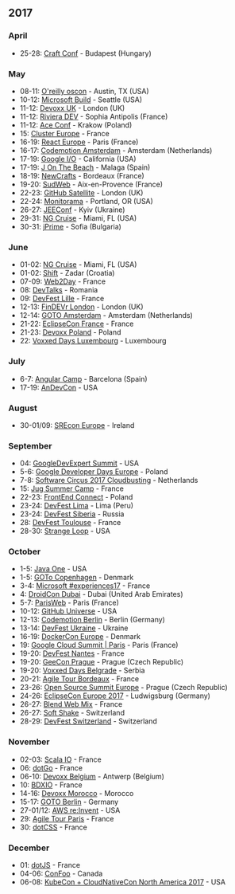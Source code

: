 
## 2017

### April

* 25-28: [Craft Conf](https://craft-conf.com/) - Budapest (Hungary)

### May

* 08-11: [O'reilly oscon](https://conferences.oreilly.com/oscon/oscon-tx) - Austin, TX (USA)
* 10-12: [Microsoft Build](https://build.microsoft.com/) - Seattle (USA)
* 11-12: [Devoxx UK](http://www.devoxx.co.uk) - London (UK)
* 11-12: [Riviera DEV](https://rivieradev.fr/) - Sophia Antipolis (France)
* 11-12: [Ace Conf](http://www.aceconf.com/) -  Krakow (Poland)
* 15: [Cluster Europe](https://clustereurope.org/) - France
* 16-19: [React Europe](https://www.react-europe.org/) - Paris (France)
* 16-17: [Codemotion Amsterdam](http://amsterdam2017.codemotionworld.com/) - Amsterdam (Netherlands)
* 17-19: [Google I/O](https://events.google.com/io/) - California (USA)
* 17-19: [J On The Beach](https://jonthebeach.com/) - Malaga (Spain)
* 18-19: [NewCrafts](http://ncrafts.io/) - Bordeaux (France)
* 19-20: [SudWeb](https://sudweb.fr/) - Aix-en-Provence (France)
* 22-23: [GitHub Satellite](https://githubuniverse.com/satellite/) - London (UK)
* 22-24: [Monitorama](http://monitorama.com/) - Portland, OR (USA)
* 26-27: [JEEConf](http://jeeconf.com/) - Kyiv (Ukraine)
* 29-31: [NG Cruise](https://ngcruise.com/#/) - Miami, FL (USA)
* 30-31: [jPrime](http://jprime.io/) - Sofia (Bulgaria)

### June

* 01-02: [NG Cruise](https://ngcruise.com/#/) - Miami, FL (USA)
* 01-02: [Shift](http://shift.codeanywhere.com/) - Zadar (Croatia)
* 07-09: [Web2Day](https://web2day.co/) - France
* 08: [DevTalks](http://www.devtalks.ro/bucharest/) - Romania
* 09: [DevFest Lille](https://devfest.gdglille.org/) - France
* 12-13: [FinDEVr London](http://findevr.com/) - London (UK)
* 12-14: [GOTO Amsterdam](https://blog.gotocon.com/conferences/) - Amsterdam (Netherlands)
* 21-22: [EclipseCon France](https://www.eclipsecon.org/france2017/) - France
* 21-23: [Devoxx Poland](http://devoxx.pl) - Poland
* 22: [Voxxed Days Luxembourg](https://voxxeddays.com/luxembourg/) - Luxembourg

### July

* 6-7: [Angular Camp](https://angularcamp.org/) - Barcelona (Spain)
* 17-19: [AnDevCon](http://www.andevcon.com/) - USA

### August

* 30-01/09: [SREcon Europe](https://www.usenix.org/conference/srecon17europe) - Ireland

### September

* 04: [GoogleDevExpert Summit](https://twitter.com/GoogleDevExpert) - USA
* 5-6: [Google Developer Days Europe](https://developers.google.com/events/gdd-europe/) - Poland
* 7-8: [Software Circus 2017 Cloudbusting](http://cloudbusting.softwarecircus.io/) - Netherlands
* 15: [Jug Summer Camp](http://www.jugsummercamp.org/) - France
* 22-23: [FrontEnd Connect](http://www.frontend-connect.io/) - Poland
* 23-24: [DevFest Lima](https://www.joinnus.com/PE/charlas-y-conferencias/lima-devfest-lima-2017-12475) - Lima (Peru)
* 23-24: [DevFest Siberia](https://gdg-siberia.com/) - Russia
* 28: [DevFest Toulouse](https://devfesttoulouse.fr) - France
* 28-30: [Strange Loop](https://www.thestrangeloop.com/) - USA

### October

* 1-5: [Java One](https://www.oracle.com/javaone/index.html) - USA
* 1-5: [GOTo Copenhagen](https://blog.gotocon.com/conferences/) - Denmark
* 3-4: [Microsoft #experiences17](https://experiences17.microsoft.fr/) - France
* 4: [DroidCon Dubai](http://droidcon.ae/) - Dubai (United Arab Emirates)
* 5-7: [ParisWeb](https://www.paris-web.fr/) - Paris (France)
* 10-12: [GitHub Universe](https://githubuniverse.com/) - USA
* 12-13: [Codemotion Berlin](http://berlin2017.codemotionworld.com/) - Berlin (Germany)
* 13-14: [DevFest Ukraine](https://devfest.ch/) - Ukraine
* 16-19: [DockerCon Europe](https://europe-2017.dockercon.com/) - Denmark
* 19: [Google Cloud Summit | Paris](https://cloudplatformonline.com/Summit-Paris-2017.html) - Paris (France)
* 19-20: [DevFest Nantes](https://devfest.gdgnantes.com/) - France
* 19-20: [GeeCon Prague](http://2017.geecon.cz) - Prague (Czech Republic)
* 19-20: [Voxxed Days Belgrade](https://belgrade.voxxeddays.com/) - Serbia
* 20-21: [Agile Tour Bordeaux](http://agiletourbordeaux.fr/) - France
* 23-26: [Open Source Summit Europe](https://osseu17.sched.com/event/C4AA) - Prague (Czech Republic)
* 24-26: [EclipseCon Europe 2017](https://www.eclipsecon.org/europe2017) - Ludwigsburg (Germany)
* 26-27: [Blend Web Mix](http://www.blendwebmix.com/) - France
* 26-27: [Soft Shake](http://www.soft-shake.ch/) - Switzerland
* 28-29: [DevFest Switzerland](https://devfest.ch/) - Switzerland

### November

* 02-03: [Scala IO](http://scala.io) - France
* 06: [dotGo](http://www.dotgo.eu) - France
* 06-10: [Devoxx Belgium](https://devoxx.be) - Antwerp (Belgium)
* 10: [BDXIO](http://bdx.io) - France
* 14-16: [Devoxx Morocco](http://www.devoxx.ma) - Morocco
* 15-17: [GOTO Berlin](https://blog.gotocon.com/conferences/) - Germany
* 27-01/12: [AWS re:Invent](https://reinvent.awsevents.com/) - USA
* 29: [Agile Tour Paris](http://at2017.agiletour.org/paris.html) - France
* 30: [dotCSS](http://www.dotcss.io) - France

### December

* 01: [dotJS](http://www.dotjs.io) - France
* 04-06: [ConFoo](https://confoo.ca/en) - Canada
* 06-08: [KubeCon + CloudNativeCon North America 2017](http://events.linuxfoundation.org/events/kubecon-and-cloudnativecon-north-america) - USA

